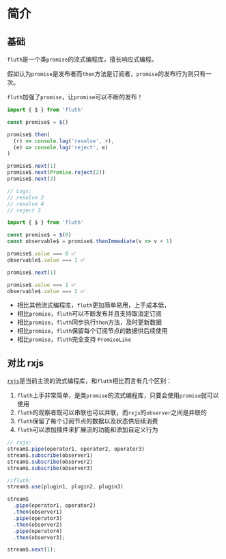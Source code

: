 # 简介

## 基础

`fluth`是一个类`promise`的流式编程库，擅长响应式编程。

假如认为`promise`是发布者而`then`方法是订阅者，`promise`的发布行为则只有一次。

`fluth`加强了`promise`，让`promise`可以不断的发布！

```typescript
import { $ } from 'fluth'

const promise$ = $()

promise$.then(
  (r) => console.log('resolve', r),
  (e) => console.log('reject', e)
)

promise$.next(1)
promise$.next(Promise.reject(2))
promise$.next(3)

// Logs:
// resolve 2
// resolve 4
// reject 3
```

```typescript
import { $ } from 'fluth'

const promise$ = $(0)
const observable$ = promise$.thenImmediate(v => v + 1)

promise$.value === 0 ✅
observable$.value === 1 ✅

promise$.next(1)

promise$.value === 1 ✅
observable$.value === 2 ✅
```

- 相比其他流式编程库，`fluth`更加简单易用，上手成本低，
- 相比`promise`，`fluth`可以不断发布并且支持取消定订阅
- 相比`promise`，`fluth`同步执行`then`方法，及时更新数据
- 相比`promise`，`fluth`保留每个订阅节点的数据供后续使用
- 相比`promise`，`fluth`完全支持 `PromiseLike`

## 对比 rxjs

[`rxjs`](https://rxjs.dev/)是当前主流的流式编程库，和`fluth`相比而言有几个区别：

1. `fluth`上手非常简单，是类`promise`的流式编程库，只要会使用`promise`就可以使用
2. `fluth`的观察者既可以串联也可以并联，而`rxjs`的`observer`之间是并联的
3. `fluth`保留了每个订阅节点的数据以及状态供后续消费
4. `fluth`可以添加插件来扩展流的功能和添加自定义行为

```javascript
// rxjs:
stream$.pipe(operator1, operator2, operator3)
stream$.subscribe(observer1)
stream$.subscribe(observer2)
stream$.subscribe(observer3)
```

<!-- prettier-ignore-start -->
```javascript
//fluth:
stream$.use(plugin1, plugin2, plugin3)

stream$
  .pipe(operator1, operator2)
  .then(observer1)
  .pipe(operator3)
  .then(observer2)
  .pipe(operator4)
  .then(observer3);

stream$.next(1);

```
<!-- prettier-ignore-end -->
